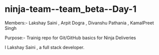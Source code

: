 # ninja-team--team_beta--Day-1

Members:- Lakshay Saini , Arpit Dogra , Divanshu Pathania , KamalPreet Singh

Purpose:- Trainig repo for Git/GitHub basics for Ninja Deliveries

I Lakshay Saini , a full stack developer.